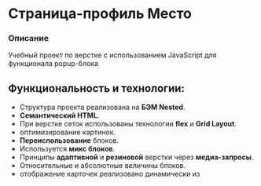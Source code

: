 # Страница-профиль Место

### Описание
Учебный проект по верстке с использованием JavaScript для функционала popup-блока

## Функциональность и технологии:
* Структура проекта реализована на **БЭМ Nested**.
* **Семантический HTML**.
* При верстке сеток использованы технологии **flex** и **Grid Layout**.
* оптимизирование картинок.
* **Переиспользование** блоков.
* Используется **микс блоков**.
* Принципы **адаптивной** и **резиновой** верстки через **медиа-запросы**.
* Относительные и абсолютные величины блоков.
* отображение карточек реализовано динамически из <template> через JavaScript.
* Вся интерактивность элементов реализована через JavaScript.
* Закрытие popup через клик вне формы и по нажатию esc.
* Реализована live-валидация через JavaScript с применением Constraint validation API.
* Реализация сбора карточек и валидации форм реализована **через ES6-классы**.
* JavaScript-файлы подключены как модули через директивы **export и import**.

## Готовый проект:
 [По ссылке](https://proehavshiy.github.io/mesto/)

